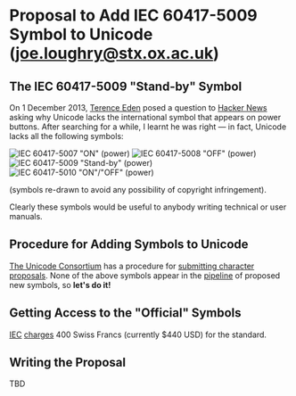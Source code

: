 Proposal to Add IEC 60417-5009 Symbol to Unicode (joe.loughry@stx.ox.ac.uk)
================================================

The IEC 60417-5009 "Stand-by" Symbol
------------------------------------

On 1 December 2013, [Terence Eden](http://shkspr.mobi/blog/) posed a question to
[Hacker News](https://news.ycombinator.com/item?id=6828102) asking why Unicode lacks
the international symbol that appears on power buttons. After searching for a while,
I learnt he was right &mdash; in fact, Unicode lacks all the following symbols:

![IEC 60417-5007 "ON" (power)](https://github.com/jloughry/Unicode/raw/master/IEC_60417-5007.png)
![IEC 60417-5008 "OFF" (power)](https://github.com/jloughry/Unicode/raw/master/IEC_60417-5008.png)
![IEC 60417-5009 "Stand-by" (power)](https://github.com/jloughry/Unicode/raw/master/IEC_60417-5009.png)
![IEC 60417-5010 "ON"/"OFF" (power)](https://github.com/jloughry/Unicode/raw/master/IEC_60417-5010.png)

(symbols re-drawn to avoid any possibility of copyright infringement).

Clearly these symbols would be useful to anybody writing technical or user manuals.

Procedure for Adding Symbols to Unicode
---------------------------------------

[The Unicode Consortium](http://www.unicode.org/) has a procedure for
[submitting character proposals](http://www.unicode.org/pending/proposals.html). None of
the above symbols appear in the [pipeline](http://www.unicode.org/pending/proposals.html)
of proposed new symbols, so **let's do it!**

Getting Access to the "Official" Symbols
----------------------------------------

[IEC](http://www.iec.ch/) [charges](http://webstore.iec.ch/webstore/webstore.nsf/artnum/029221)
400 Swiss Francs (currently $440 USD) for the standard.

Writing the Proposal
--------------------

TBD

